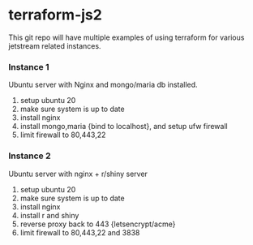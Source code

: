 # terraform-js2

This git repo will have multiple examples of using terraform for various
jetstream related instances.

### Instance 1

Ubuntu server with Nginx and mongo/maria db installed.
1. setup ubuntu 20
2. make sure system is up to date
3. install nginx
4. install mongo,maria {bind to localhost}, and setup ufw firewall
6. limit firewall to 80,443,22

### Instance 2

Ubuntu server with nginx + r/shiny server

1. setup ubuntu 20
2. make sure system is up to date
3. install nginx
4. install r and shiny
5. reverse proxy back to 443 {letsencrypt/acme}
6. limit firewall to 80,443,22 and 3838
